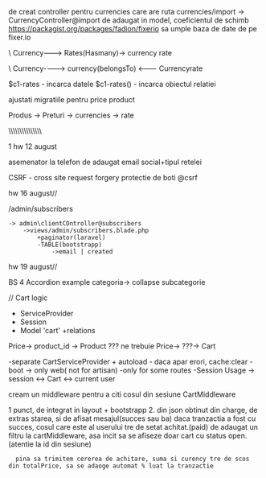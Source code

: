 de creat controller pentru currencies care are ruta currencies/import -> CurrencyController@import
de adaugat in model, coeficientul de schimb
https://packagist.org/packages/fadion/fixerio
sa umple baza de date de pe fixer.io



\ Currency---> Rates(Hasmany)-> currency rate

\ Currency----> currency(belongsTo) <--- Currencyrate

$c1-rates - incarca datele
$c1-rates() - incarca obiectul relatiei


ajustati migratiile pentru price product

Produs -> Preturi -> currencies -> rate

\\\\\\\\\\\\\\\\\\\\\\\\\\\\\

1 hw 12 august

asemenator la telefon de adaugat
    email
    social+tipul retelei

CSRF - cross site request forgery protectie de boti @csrf

hw 16 august//


/admin/subscribers

    -> admin\clientCOntroller@subscribers
        ->views/admin/subscribers.blade.php
            +paginator(laravel)
            -TABLE(bootstrapp)
                ->email | created


hw 19 august//

BS 4 Accordion example 
categoria-> collapse subcategorie

// Cart logic
  - ServiceProvider
  - Session
  - Model 'cart' +relations

  Price-> product_id -> Product
  ??? ne trebuie Price-> ???-> Cart


  -separate CartServiceProvider + autoload
    - daca apar erori, cache:clear
  -boot -> only web( not for artisan)
        -only for some routes
  -Session Usage
  -> session <-> Cart <-> current user

  cream un middleware pentru a citi cosul din sesiune CartMiddleware



  1 punct, de integrat in layout + bootstrapp
  2. din json obtinut din charge, de extras starea, si de afisat mesajul(succes sau ba)
      daca tranzactia a fost cu succes, cosul care este al userului tre de setat achitat.(paid)
      de adaugat un filtru la cartMiddleware, asa incit sa se afiseze doar cart cu status open.(atentie la id din sesiune)

      pina sa trimitem cererea de achitare, suma si curency tre de scos din totalPrice, sa se adaoge automat % luat la tranzactie